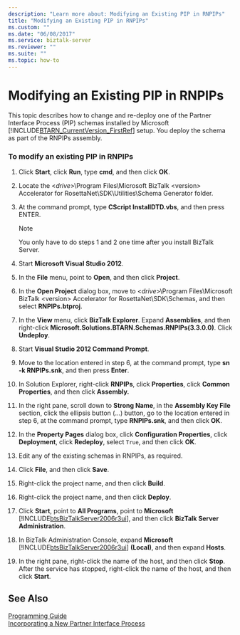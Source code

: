 ```yaml
---
description: "Learn more about: Modifying an Existing PIP in RNPIPs"
title: "Modifying an Existing PIP in RNPIPs"
ms.custom: ""
ms.date: "06/08/2017"
ms.service: biztalk-server
ms.reviewer: ""
ms.suite: ""
ms.topic: how-to
---
```

# Modifying an Existing PIP in RNPIPs
This topic describes how to change and re-deploy one of the Partner Interface Process (PIP) schemas installed by Microsoft [!INCLUDE[BTARN_CurrentVersion_FirstRef](../../includes/btarn-currentversion-firstref-md.md)] setup. You deploy the schema as part of the RNPIPs assembly.  
  
### To modify an existing PIP in RNPIPs  
  
1. Click **Start**, click **Run**, type **cmd**, and then click **OK**.  
  
2. Locate the \<*drive*\>\Program Files\Microsoft BizTalk \<version\> Accelerator for RosettaNet\SDK\Utilities\Schema Generator folder.  
  
3. At the command prompt, type **CScript InstallDTD.vbs**, and then press ENTER.  
  
   > [!NOTE]
   >  You only have to do steps 1 and 2 one time after you install BizTalk Server.  
  
4. Start **Microsoft Visual Studio 2012**.  
  
5. In the **File** menu, point to **Open**, and then click **Project**.  
  
6. In the **Open Project** dialog box, move to \<*drive*\>\Program Files\Microsoft BizTalk \<version\> Accelerator for RosettaNet\SDK\Schemas, and then select **RNPIPs.btproj**.  
  
7. In the **View** menu, click **BizTalk Explorer**. Expand **Assemblies**, and then right-click **Microsoft.Solutions.BTARN.Schemas.RNPIPs(3.3.0.0)**. Click **Undeploy**.  
  
8. Start **Visual Studio 2012 Command Prompt**.  
  
9. Move to the location entered in step 6, at the command prompt, type **sn -k RNPIPs.snk**, and then press **Enter**.  
  
10. In Solution Explorer, right-click **RNPIPs**, click **Properties**, click **Common Properties**, and then click **Assembly.**  
  
11. In the right pane, scroll down to **Strong Name**, in the **Assembly Key File** section, click the ellipsis button (...) button, go to the location entered in step 6, at the command prompt, type **RNPIPs.snk**, and then click **OK**.  
  
12. In the **Property Pages** dialog box, click **Configuration Properties**, click **Deployment**, click **Redeploy**, select `True`, and then click **OK**.  
  
13. Edit any of the existing schemas in RNPIPs, as required.  
  
14. Click **File**, and then click **Save**.  
  
15. Right-click the project name, and then click **Build**.  
  
16. Right-click the project name, and then click **Deploy**.  
  
17. Click **Start**, point to **All Programs**, point to **Microsoft** [!INCLUDE[btsBizTalkServer2006r3ui](../../includes/btsbiztalkserver2006r3ui-md.md)], and then click **BizTalk Server Administration**.  
  
18. In BizTalk Administration Console, expand **Microsoft** [!INCLUDE[btsBizTalkServer2006r3ui](../../includes/btsbiztalkserver2006r3ui-md.md)] **(Local)**, and then expand **Hosts**.  
  
19. In the right pane, right-click the name of the host, and then click **Stop**. After the service has stopped, right-click the name of the host, and then click **Start**.  
  
## See Also  
 [Programming Guide](../../adapters-and-accelerators/accelerator-rosettanet/programming-guide2.md)   
 [Incorporating a New Partner Interface Process](../../adapters-and-accelerators/accelerator-rosettanet/incorporating-a-new-partner-interface-process.md)
